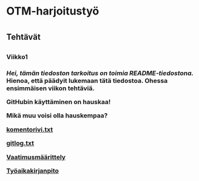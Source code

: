 # <h1>OTM-harjoitustyö<h1>

<h2>Tehtävät<h2>

<h3>Viikko1<h3>

*Hei, tämän tiedoston tarkoitus on toimia README-tiedostona.* **Hienoa, että päädyit lukemaan tätä tiedostoa.** Ohessa ensimmäisen viikon tehtäviä.

GitHubin käyttäminen on hauskaa!

Mikä muu voisi olla hauskempaa?

[komentorivi.txt](https://github.com/Kallmark/otm-harjoitustyo/blob/master/laskarit/viikko1/komentorivi.txt)

[gitlog.txt](https://github.com/Kallmark/otm-harjoitustyo/blob/master/laskarit/viikko1/gitlog.txt)

[Vaatimusmäärittely](https://github.com/Kallmark/otm-harjoitustyo/blob/master/dokumentointi/vaatimusmaarittely.md)

[Työaikakirjanpito](https://github.com/Kallmark/otm-harjoitustyo/blob/master/dokumentointi/tyoaikakirjanpito.md)
